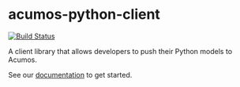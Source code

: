 # acumos-python-client
[![Build Status](https://jenkins.acumos.org/buildStatus/icon?job=acumos-python-client-tox-verify-master)](https://jenkins.acumos.org/job/acumos-python-client-tox-verify-master/)

A client library that allows developers to push their Python models to Acumos.

See our [documentation](docs/readme.md) to get started.
